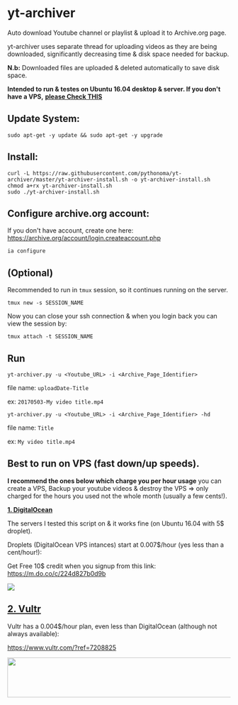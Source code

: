 # yt-archiver

Auto download Youtube channel or playlist & upload it to Archive.org page.

yt-archiver uses separate thread for uploading videos as they are being downloaded, significantly decreasing time & disk space needed for backup.

**N.b:** Downloaded files are uploaded & deleted automatically to save disk space.

**Intended to run & testes on Ubuntu 16.04 desktop & server. If you don't have a VPS,** <a href='https://github.com/pythonoma/yt-archiver/blob/master/README.md#best-to-run-on-vps-fast-downup-speeds'>**please Check THIS**</a>


Update System:
--------------------------------------------------------------------------------
```
sudo apt-get -y update && sudo apt-get -y upgrade
```


Install:
---------------------------------------------------------------------------------
```
curl -L https://raw.githubusercontent.com/pythonoma/yt-archiver/master/yt-archiver-install.sh -o yt-archiver-install.sh
chmod a+rx yt-archiver-install.sh
sudo ./yt-archiver-install.sh
```

Configure archive.org account:
---------------------------------------------------------------------------------

If you don't have account, create one here: <a href="https://archive.org/account/login.createaccount.php" target="_blank">https://archive.org/account/login.createaccount.php</a>


```
ia configure
```


(Optional) 
---------------------------------------------------------------------------------

Recommended to run in ```tmux``` session, so it continues running on the server. 
```
tmux new -s SESSION_NAME
```
Now you can close your ssh connection & when you login back you can view the session by:
```
tmux attach -t SESSION_NAME
```


Run
---------------------------------------------------------------------------------

```
yt-archiver.py -u <Youtube_URL> -i <Archive_Page_Identifier>
```
file name: ```uploadDate-Title```

ex: ```20170503-My video title.mp4```


```
yt-archiver.py -u <Youtube_URL> -i <Archive_Page_Identifier> -hd
```
file name: ```Title```

ex: ```My video title.mp4```


Best to run on VPS (fast down/up speeds). 
----------------------------------------------------------------------------

**I recommend the ones below which charge you per hour usage**
you can create a VPS, Backup your youtube videos & destroy the VPS => only charged for the hours you used not the whole month (usually a few cents!).


<a href="https://m.do.co/c/224d827b0d9b"  target="_blank">**1. DigitalOcean**</a>

The servers I tested this script on & it works fine (on Ubuntu 16.04 with 5$ droplet).

Droplets (DigitalOcean VPS intances) start at 0.007$/hour (yes less than a cent/hour!):

Get Free 10$ credit when you signup from this link: https://m.do.co/c/224d827b0d9b

<a href="https://m.do.co/c/224d827b0d9b" target="_blank"><img src="http://i.imgur.com/LVu6P6n.png"></a>


<a href="https://www.vultr.com/?ref=7208825"  target="_blank">**2. Vultr** </a>
------------------------------------------------------------------------------------
Vultr has a 0.004$/hour plan, even less than DigitalOcean (although not always available):

https://www.vultr.com/?ref=7208825

<a href="https://www.vultr.com/?ref=7208825"  target="_blank"><img src="https://www.vultr.com/media/banner_1.png" width="728" height="90"></a>

